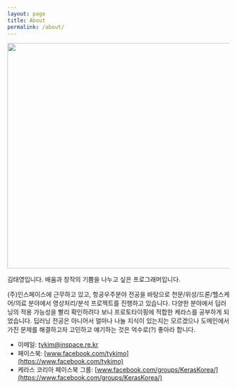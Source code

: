 ```yaml
---
layout: page
title: About
permalink: /about/
---
```


<img src="http://tykimos.github.io/Keras/warehouse/face.jpg" width="512" height="512">

김태영입니다. 배움과 창작의 기쁨을 나누고 싶은 프로그래머입니다.

(주)인스페이스에 근무하고 있고, 항공우주분야 전공을 바탕으로 천문/위성/드론/헬스케어/의료 분야에서 영상처리/분석 프로젝트를 진행하고 있습니다. 다양한 분야에서 딥러닝의 적용 가능성을 빨리 확인하려다 보니 프로토타이핑에 적합한 케라스를 공부하게 되었습니다. 딥러닝 전공은 아니어서 얼마나 나눌 지식이 있는지는 모르겠으나 도메인에서 가진 문제를 해결하고자 고민하고 얘기하는 것은 억수로(?) 좋아라 합니다. 

- 이메일: [tykim@inspace.re.kr](tykim@inspace.re.kr)
- 페이스북: [www.facebook.com/tykimo](https://www.facebook.com/tykimo)
- 케라스 코리아 페이스북 그룹: [www.facebook.com/groups/KerasKorea/](https://www.facebook.com/groups/KerasKorea/)